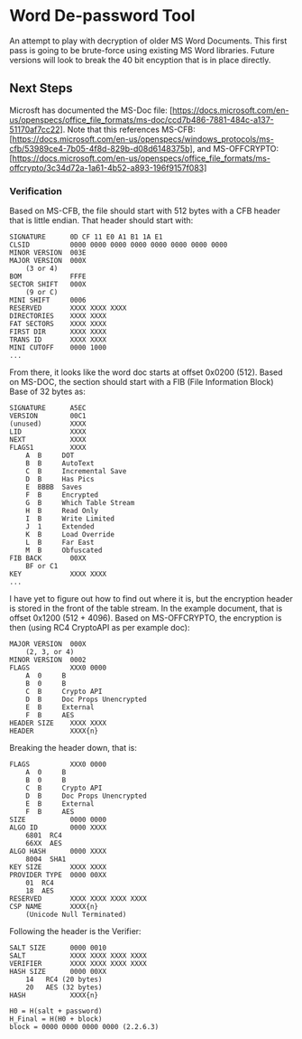 # Word De-password Tool
An attempt to play with decryption of older MS Word Documents. This first pass is going to be brute-force using existing MS Word libraries.
Future versions will look to break the 40 bit encyption that is in place directly.

## Next Steps
Microsft has documented the MS-Doc file: [https://docs.microsoft.com/en-us/openspecs/office_file_formats/ms-doc/ccd7b486-7881-484c-a137-51170af7cc22].
Note that this references MS-CFB: [https://docs.microsoft.com/en-us/openspecs/windows_protocols/ms-cfb/53989ce4-7b05-4f8d-829b-d08d6148375b],
and MS-OFFCRYPTO: [https://docs.microsoft.com/en-us/openspecs/office_file_formats/ms-offcrypto/3c34d72a-1a61-4b52-a893-196f9157f083]

### Verification
Based on MS-CFB, the file should start with 512 bytes with a CFB header that is little endian. That header should start with:
```
SIGNATURE      0D CF 11 E0 A1 B1 1A E1
CLSID          0000 0000 0000 0000 0000 0000 0000 0000
MINOR VERSION  003E
MAJOR VERSION  000X
    (3 or 4)
BOM            FFFE
SECTOR SHIFT   000X
    (9 or C)
MINI SHIFT     0006
RESERVED       XXXX XXXX XXXX
DIRECTORIES    XXXX XXXX
FAT SECTORS    XXXX XXXX
FIRST DIR      XXXX XXXX
TRANS ID       XXXX XXXX
MINI CUTOFF    0000 1000
...
```
From there, it looks like the word doc starts at offset 0x0200 (512). Based on MS-DOC, the section should start with a FIB (File Information Block) Base of 32 bytes as:
```
SIGNATURE      A5EC
VERSION        00C1
(unused)       XXXX
LID            XXXX
NEXT           XXXX
FLAGS1         XXXX
    A  B     DOT
    B  B     AutoText
    C  B     Incremental Save
    D  B     Has Pics
    E  BBBB  Saves
    F  B     Encrypted
    G  B     Which Table Stream
    H  B     Read Only
    I  B     Write Limited
    J  1     Extended
    K  B     Load Override
    L  B     Far East
    M  B     Obfuscated
FIB BACK       00XX
    BF or C1
KEY            XXXX XXXX
...
```

I have yet to figure out how to find out where it is, but the encryption header is stored in the front of the table stream. In the example document, that is offset 0x1200 (512 + 4096). Based on MS-OFFCRYPTO, the encryption is then (using RC4 CryptoAPI as per example doc):
```
MAJOR VERSION  000X
    (2, 3, or 4)
MINOR VERSION  0002
FLAGS          XXX0 0000
    A  0     B
    B  0     B
    C  B     Crypto API
    D  B     Doc Props Unencrypted
    E  B     External
    F  B     AES
HEADER SIZE    XXXX XXXX
HEADER         XXXX{n}
```
Breaking the header down, that is:
```
FLAGS          XXX0 0000
    A  0     B
    B  0     B
    C  B     Crypto API
    D  B     Doc Props Unencrypted
    E  B     External
    F  B     AES
SIZE           0000 0000
ALGO ID        0000 XXXX
    6801  RC4
    66XX  AES
ALGO HASH      0000 XXXX
    8004  SHA1
KEY SIZE       XXXX XXXX
PROVIDER TYPE  0000 00XX
    01  RC4
    18  AES
RESERVED       XXXX XXXX XXXX XXXX
CSP NAME       XXXX{n}
    (Unicode Null Terminated)
```
Following the header is the Verifier:
```
SALT SIZE      0000 0010
SALT           XXXX XXXX XXXX XXXX
VERIFIER       XXXX XXXX XXXX XXXX
HASH SIZE      0000 00XX
    14   RC4 (20 bytes)
    20   AES (32 bytes)
HASH           XXXX{n}

H0 = H(salt + password)
H_Final = H(H0 + block)
block = 0000 0000 0000 0000 (2.2.6.3)
```
